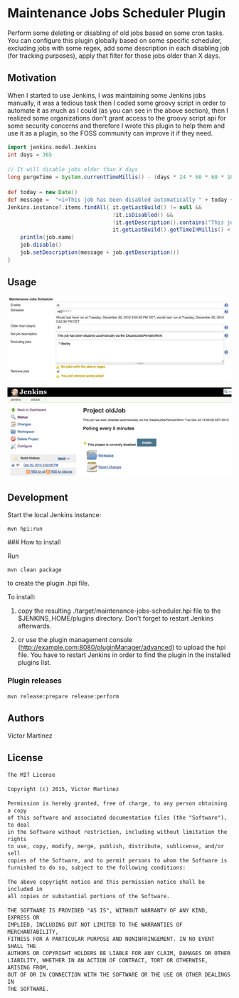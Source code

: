 # Maintenance Jobs Scheduler Plugin

Perform some deleting or disabling of old jobs based on some cron tasks. You can configure this plugin globally based on some specific scheduler, excluding jobs with some regex, add some description in each disabling job (for tracking purposes), apply that filter for those jobs older than X days.

## Motivation

When I started to use Jenkins, I was maintaining some Jenkins jobs manually, it was a tedious task then I coded some groovy script in order to automate it as much as I could (as you can see in the above section), then I realized some organizations don't grant access to the groovy script api for some security concerns and therefore I wrote this plugin to help them and use it as a plugin, so the FOSS community can improve it if they need.

```groovy
import jenkins.model.Jenkins
int days = 365

// It will disable jobs older than X days
long purgeTime = System.currentTimeMillis() - (days * 24 * 60 * 60 * 1000);

def today = new Date()
def message =  "<i>This job has been disabled automatically " + today + "</i>\n"
Jenkins.instance?.items.findAll{ it.getLastBuild() != null &&
                                 !it.isDisabled() &&
                                 !it.getDescription().contains("This job has been disabled automatically") &&
                                 it.getLastBuild().getTimeInMillis() < purgeTime}.each { job->
    println(job.name)
    job.disable()
    job.setDescription(message + job.getDescription())
}
```

## Usage

![Global Setup](images/global-setup.png)

![Job status after running this plugin](images/disabled-job.png)

## Development

Start the local Jenkins instance:

    mvn hpi:run

### How to install

Run

	mvn clean package

to create the plugin .hpi file.

To install:

1. copy the resulting ./target/maintenance-jobs-scheduler.hpi file to the $JENKINS_HOME/plugins directory. Don't forget to restart Jenkins afterwards.

2. or use the plugin management console (http://example.com:8080/pluginManager/advanced) to upload the hpi file. You have to restart Jenkins in order to find the plugin in the installed plugins list.

### Plugin releases

	mvn release:prepare release:perform

## Authors

Victor Martinez

## License

    The MIT License

    Copyright (c) 2015, Victor Martinez

    Permission is hereby granted, free of charge, to any person obtaining a copy
    of this software and associated documentation files (the "Software"), to deal
    in the Software without restriction, including without limitation the rights
    to use, copy, modify, merge, publish, distribute, sublicense, and/or sell
    copies of the Software, and to permit persons to whom the Software is
    furnished to do so, subject to the following conditions:

    The above copyright notice and this permission notice shall be included in
    all copies or substantial portions of the Software.

    THE SOFTWARE IS PROVIDED "AS IS", WITHOUT WARRANTY OF ANY KIND, EXPRESS OR
    IMPLIED, INCLUDING BUT NOT LIMITED TO THE WARRANTIES OF MERCHANTABILITY,
    FITNESS FOR A PARTICULAR PURPOSE AND NONINFRINGEMENT. IN NO EVENT SHALL THE
    AUTHORS OR COPYRIGHT HOLDERS BE LIABLE FOR ANY CLAIM, DAMAGES OR OTHER
    LIABILITY, WHETHER IN AN ACTION OF CONTRACT, TORT OR OTHERWISE, ARISING FROM,
    OUT OF OR IN CONNECTION WITH THE SOFTWARE OR THE USE OR OTHER DEALINGS IN
    THE SOFTWARE.
